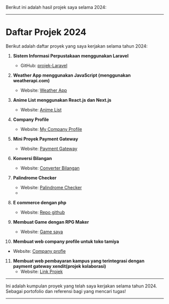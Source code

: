 Berikut ini adalah hasil projek saya selama 2024:

---

# Daftar Projek 2024

Berikut adalah daftar proyek yang saya kerjakan selama tahun 2024:

1. **Sistem Informasi Perpustakaan menggunakan Laravel**
   - GitHub: [projek-Laravel](https://github.com/StevanusAndika/projek-Laravel)

2. **Weather App menggunakan JavaScript (menggunakan weatherapi.com)**
   - Website: [Weather App](http://weaher-app.infinityfreeapp.com/)

3. **Anime List menggunakan React.js dan Next.js**
   - Website: [Anime List](https://anime-list-livid.vercel.app/)

4. **Company Profile**
   - Website: [My Company Profile](https://stevanusandika.github.io/My-Company-Profile/)

5. **Mini Proyek Payment Gateway**
   - Website: [Payment Gateway](https://midtrans-projek.vercel.app/)

6. **Konversi Bilangan**
   - Website: [Converter Bilangan](https://stevanusandika.github.io/Converter-bilangan/)

7. **Palindrome Checker**
   - Website: [Palindrome Checker](https://stevanusandika.github.io/Palindrome-check/)
   - 
8. **E commerce dengan php**
   - Website: [Repo github](https://github.com/StevanusAndika/Web-Store)
     
9. **Membuat Game dengan RPG Maker**
   - Website: [Game saya](https://stevanusandika.github.io/Game/)

10. **Membuat web company profile untuk toko tamiya**
   - Website: [Company profle](https://gardentamiya.github.io/Store/)
     
11. **Membuat web pembayaran kampus yang terintegrasi dengan payment gateway xendit(projek kolaborasi)**
     - Website: [Link Projek](https://payment-ipwija.dhaffaabdillah.com/)
---

Ini adalah kumpulan proyek yang telah saya kerjakan selama tahun 2024. Sebagai portofolio dan referensi bagi yang mencari tugas!

--- 

